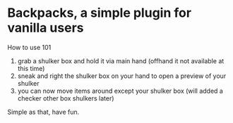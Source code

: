 # Backpacks, a simple plugin for vanilla users

How to use 101

1. grab a shulker box and hold it via main hand (offhand it not available at this time)
2. sneak and right the shulker box on your hand to open a preview of your shulker
3. you can now move items around except your shulker box (will added a checker other box shulkers later)

Simple as that, have fun.
